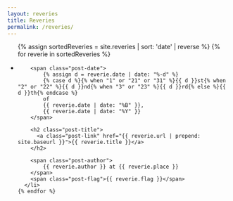 ```yaml
---
layout: reveries
title: Reveries
permalink: /reveries/
---
```


<div class="reveries">
  <ul class="post-list">
    {% assign sortedReveries = site.reveries | sort: 'date' | reverse %}
    {% for reverie in sortedReveries %}
      <li class="post-item">

        <span class="post-date">
            {% assign d = reverie.date | date: "%-d" %}
            {% case d %}{% when "1" or "21" or "31" %}{{ d }}st{% when "2" or "22" %}{{ d }}nd{% when "3" or "23" %}{{ d }}rd{% else %}{{ d }}th{% endcase %}
            of
            {{ reverie.date | date: "%B" }},
            {{ reverie.date | date: "%Y" }}
        </span>

        <h2 class="post-title">
          <a class="post-link" href="{{ reverie.url | prepend: site.baseurl }}">{{ reverie.title }}</a>
        </h2>

        <span class="post-author">
            {{ reverie.author }} at {{ reverie.place }}
        </span>
        <span class="post-flag">{{ reverie.flag }}</span>
      </li>
    {% endfor %}
  </ul>
</div>
